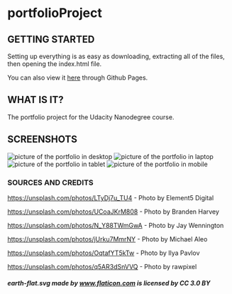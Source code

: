# portfolioProject

## GETTING STARTED
Setting up everything is as easy as downloading, extracting all of the files, then opening the index.html file.

You can also view it [here](https://kingofcaves.github.io/portfolioProject/) through Github Pages.

## WHAT IS IT?
The portfolio project for the Udacity Nanodegree course.

## SCREENSHOTS
![picture of the portfolio in desktop](./docs/portfolio-project-1.jpg)
![picture of the portfolio in laptop](./docs/portfolio-project-2.jpg)
![picture of the portfolio in tablet](./docs/portfolio-project-3.jpg)
![picture of the portfolio in mobile](./docs/portfolio-project-4.jpg)

### SOURCES AND CREDITS
https://unsplash.com/photos/LTyDj7u_TU4
	- Photo by Element5 Digital

https://unsplash.com/photos/UCoaJKrM808
	- Photo by Branden Harvey

https://unsplash.com/photos/N_Y88TWmGwA
	- Photo by Jay Wennington

https://unsplash.com/photos/jUrku7MmrNY
	- Photo by Michael Aleo

https://unsplash.com/photos/OqtafYT5kTw
	- Photo by Ilya Pavlov

https://unsplash.com/photos/q5AR3dSnVVQ
	- Photo by rawpixel

##### earth-flat.svg made by www.flaticon.com is licensed by CC 3.0 BY
